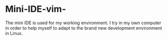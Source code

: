 # Mini-IDE-vim-

The mini IDE is used for my working environment. I try in my own computer
in order to help myself to adapt to the brand new development environment 
in Linux.
